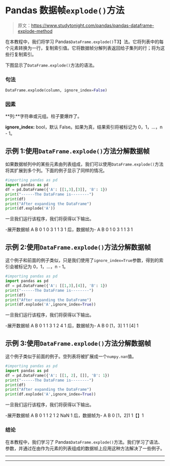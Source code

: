 # Pandas 数据帧`explode()`方法

> 原文：<https://www.studytonight.com/pandas/pandas-dataframe-explode-method>

在本教程中，我们将学习 Pandas`DataFrame.explode()`T3】法。它将列表中的每个元素转换为一行，复制索引值。它将数据帧分解列表返回给子集列的行；将为这些行复制索引。

下图显示了`DataFrame.explode()`方法的语法。

### 句法

```py
DataFrame.explode(column, ignore_index=False)
```

### 因素

**列:**字符串或元组。柱子要爆炸了。

**ignore_index:** bool，默认 False。如果为真，结果索引将被标记为 0，1，…，n - 1。

## 示例 1:使用`DataFrame.explode()`方法分解数据帧

如果数据帧列中的某些元素由列表组成，我们可以使用`DataFrame.explode()`方法将其扩展到多个列。下面的例子显示了同样的情况。

```py
#importing pandas as pd
import pandas as pd
df = pd.DataFrame({'A': [[1,3],[3]], 'B': 1})
print("------The DataFrame is--------")
print(df)
print("After expanding the DataFrame")
print(df.explode('A'))
```

一旦我们运行该程序，我们将获得以下输出。

-展开数据帧
A B
0 1
0 3 1
1 3 1
后，数据帧为-
A B
0 1
0 3 1
1 3 1

## 示例 2:使用`DataFrame.explode()`方法分解数据帧

这个例子和前面的例子类似，只是我们使用了`ignore_index=True`参数，得到的索引会被标记为 0，1，…，n - 1。

```py
#importing pandas as pd
import pandas as pd
df = pd.DataFrame({'A': [[1,3],[4]], 'B': 1})
print("------The DataFrame is--------")
print(df)
print("After expanding the DataFrame")
print(df.explode('A',ignore_index=True))
```

一旦我们运行该程序，我们将获得以下输出。

-展开数据帧
A B
0 1
1 3 1
2 4 1 后，数据帧为-
A B
0 [1，3] 1
1 [4] 1

## 示例 3:使用`DataFrame.explode()`方法分解数据帧

这个例子类似于前面的例子。空列表将被扩展成一个`numpy.nan`值。

```py
#importing pandas as pd
import pandas as pd
df = pd.DataFrame({'A': [[1, 2], []], 'B': 1})
print("------The DataFrame is--------")
print(df)
print("After expanding the DataFrame")
print(df.explode('A',ignore_index=True))
```

一旦我们运行该程序，我们将获得以下输出。

-展开数据帧
A B
0 1
1 2 1
2 NaN 1 后，数据帧为-
A B
0 [1，2]1
1【】1

### 结论

在本教程中，我们学习了 Pandas`DataFrame.explode()`方法。我们学习了语法、参数，并通过在由作为元素的列表组成的数据帧上应用这种方法解决了一些例子。

* * *

* * *